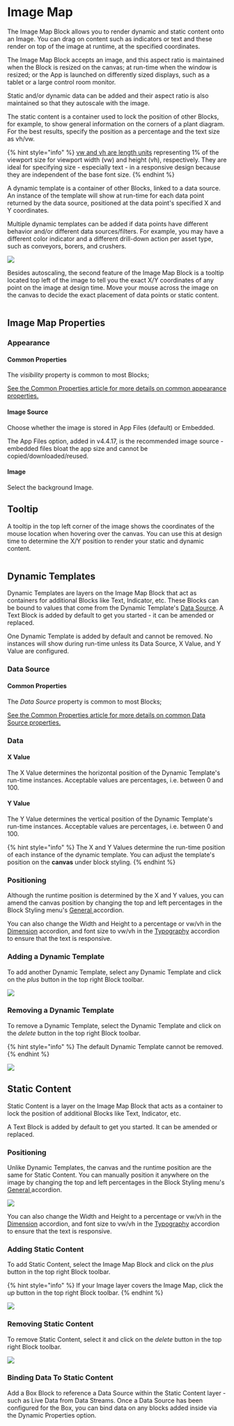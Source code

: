 # Image Map

The Image Map Block allows you to render dynamic and static content onto an Image. You can drag on content such as indicators or text and these render on top of the image at runtime, at the specified coordinates.

The Image Map Block accepts an image, and this aspect ratio is maintained when the Block is resized on the canvas; at run-time when the window is resized; or the App is launched on differently sized displays, such as a tablet or a large control room monitor.

Static and/or dynamic data can be added and their aspect ratio is also maintained so that they autoscale with the image.

The static content is a container used to lock the position of other Blocks, for example, to show general information on the corners of a plant diagram. For the best results, specify the position as a percentage and the text size as vh/vw.

{% hint style="info" %}
[vw and vh are length units](https://www.w3.org/TR/css3-values/#viewport-relative-lengths) representing 1% of the viewport size for viewport width (vw) and height (vh), respectively. They are ideal for specifying size - especially text - in a responsive design because they are independent of the base font size.
{% endhint %}

A dynamic template is a container of other Blocks, linked to a data source. An instance of the template will show at run-time for each data point returned by the data source, positioned at the data point's specified X and Y coordinates.

Multiple dynamic templates can be added if data points have different behavior and/or different data sources/filters. For example, you may have a different color indicator and a different drill-down action per asset type, such as conveyors, borers, and crushers.

![](<../../.gitbook/assets/image map example.gif>)

Besides autoscaling, the second feature of the Image Map Block is a tooltip located top left of the image to tell you the exact X/Y coordinates of any point on the image at design time. Move your mouse across the image on the canvas to decide the exact placement of data points or static content.

<figure><img src="../../.gitbook/assets/Tooltip Imagemap.gif" alt=""><figcaption></figcaption></figure>

## Image Map Properties

### Appearance

#### Common Properties

The _visibility_ property is common to most Blocks;

[See the Common Properties article for more details on common appearance properties.](../common-properties.md)

#### Image Source

Choose whether the image is stored in App Files (default) or Embedded.

The App Files option, added in v4.4.17, is the recommended image source - embedded files bloat the app size and cannot be copied/downloaded/reused.

#### Image

Select the background Image.

## Tooltip

A tooltip in the top left corner of the image shows the coordinates of the mouse location when hovering over the canvas. You can use this at design time to determine the X/Y position to render your static and dynamic content.

<figure><img src="../../.gitbook/assets/Tooltip Imagemap.gif" alt=""><figcaption></figcaption></figure>

## Dynamic Templates

Dynamic Templates are layers on the Image Map Block that act as containers for additional Blocks like Text, Indicator, etc. These Blocks can be bound to values that come from the Dynamic Template's [Data Source](image-map.md#data-source). A Text Block is added by default to get you started - it can be amended or replaced.

One Dynamic Template is added by default and cannot be removed. No instances will show during run-time unless its Data Source, X Value, and Y Value are configured.

### Data Source

#### Common Properties

The _Data Source_ property is common to most Blocks;

‌[See the Common Properties article for more details on common Data Source properties.](../common-properties.md#data-source)

### Data

#### X Value

The X Value determines the horizontal position of the Dynamic Template's run-time instances. Acceptable values are percentages, i.e. between 0 and 100.

#### Y Value

The Y Value determines the vertical position of the Dynamic Template's run-time instances. Acceptable values are percentages, i.e. between 0 and 100.

{% hint style="info" %}
The X and Y Values determine the run-time position of each instance of the dynamic template. You can adjust the template's position on the **canvas** under block styling.
{% endhint %}

### Positioning

Although the runtime position is determined by the X and Y values, you can amend the canvas position by changing the top and left percentages in the Block Styling menu's [General ](../../concepts/application/block-styling.md#general)accordion.

You can also change the Width and Height to a percentage or vw/vh in the [Dimension](../../concepts/application/block-styling.md#dimension) accordion, and font size to vw/vh in the [Typography](../../concepts/application/block-styling.md#typography) accordion to ensure that the text is responsive.

### Adding a Dynamic Template

To add another Dynamic Template, select any Dynamic Template and click on the _plus_ button in the top right Block toolbar.

![](<../../.gitbook/assets/Adding dynamic templates (1).gif>)

### Removing a Dynamic Template

To remove a Dynamic Template, select the Dynamic Template and click on the _delete_ button in the top right Block toolbar.

{% hint style="info" %}
The default Dynamic Template cannot be removed.
{% endhint %}

![](<../../.gitbook/assets/Removing dynamic templates (1).gif>)

## Static Content

Static Content is a layer on the Image Map Block that acts as a container to lock the position of additional Blocks like Text, Indicator, etc.

A Text Block is added by default to get you started. It can be amended or replaced.

### Positioning

Unlike Dynamic Templates, the canvas and the runtime position are the same for Static Content. You can manually position it anywhere on the image by changing the top and left percentages in the Block Styling menu's [General ](../../concepts/application/block-styling.md#general)accordion.

![](<../../.gitbook/assets/Static Templates Position Configuration (2) (1).gif>)

You can also change the Width and Height to a percentage or vw/vh in the [Dimension](../../concepts/application/block-styling.md#dimension) accordion, and font size to vw/vh in the [Typography](../../concepts/application/block-styling.md#typography) accordion to ensure that the text is responsive.

### Adding Static Content

To add Static Content, select the Image Map Block and click on the _plus_ button in the top right Block toolbar.

{% hint style="info" %}
If your Image layer covers the Image Map, click the _up_ button in the top right Block toolbar.
{% endhint %}

![](<../../.gitbook/assets/Adding static content.gif>)

### Removing Static Content

To remove Static Content, select it and click on the _delete_ button in the top right Block toolbar.

![](<../../.gitbook/assets/Removing static content.gif>)

### Binding Data To Static Content

Add a Box Block to reference a Data Source within the Static Content layer - such as Live Data from Data Streams. Once a Data Source has been configured for the Box, you can bind data on any blocks added inside via the Dynamic Properties option.

<figure><img src="../../.gitbook/assets/ImageMap_StaticContentDynamicData.gif" alt=""><figcaption></figcaption></figure>
